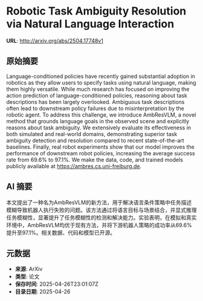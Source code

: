 # Robotic Task Ambiguity Resolution via Natural Language Interaction

**URL**: http://arxiv.org/abs/2504.17748v1

## 原始摘要

Language-conditioned policies have recently gained substantial adoption in
robotics as they allow users to specify tasks using natural language, making
them highly versatile. While much research has focused on improving the action
prediction of language-conditioned policies, reasoning about task descriptions
has been largely overlooked. Ambiguous task descriptions often lead to
downstream policy failures due to misinterpretation by the robotic agent. To
address this challenge, we introduce AmbResVLM, a novel method that grounds
language goals in the observed scene and explicitly reasons about task
ambiguity. We extensively evaluate its effectiveness in both simulated and
real-world domains, demonstrating superior task ambiguity detection and
resolution compared to recent state-of-the-art baselines. Finally, real robot
experiments show that our model improves the performance of downstream robot
policies, increasing the average success rate from 69.6% to 97.1%. We make the
data, code, and trained models publicly available at
https://ambres.cs.uni-freiburg.de.


## AI 摘要

本文提出了一种名为AmbResVLM的新方法，用于解决语言条件策略中任务描述模糊导致机器人执行失败的问题。该方法通过将语言目标与场景结合，并显式推理任务模糊性，显著提升了任务模糊性的检测和解决能力。实验表明，在模拟和真实环境中，AmbResVLM均优于现有方法，并将下游机器人策略的成功率从69.6%提升至97.1%。相关数据、代码和模型已开源。

## 元数据

- **来源**: ArXiv
- **类型**: 论文
- **保存时间**: 2025-04-26T23:01:07Z
- **目录日期**: 2025-04-26
